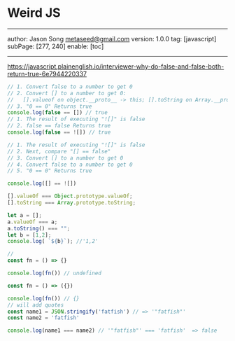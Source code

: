 # Weird JS
---
author: Jason Song <metaseed@gmail.com>
version: 1.0.0
tag: [javascript]
subPage: [277, 240]
enable: [toc]

---
https://javascript.plainenglish.io/interviewer-why-do-false-and-false-both-return-true-6e7944220337

```js
// 1. Convert false to a number to get 0
// 2. Convert [] to a number to get 0:
//   [].valueof on object.__proto__ -> this; [].toString on Array.__proto__ -> ""; +"" => 0
// 3. "0 == 0" Returns true
console.log(false == []) // true
// 1. The result of executing "![]" is false
// 2. false == false Returns true
console.log(false == ![]) // true

// 1. The result of executing "![]" is false
// 2. Next, compare "[] == false"
// 3. Convert [] to a number to get 0
// 4. Convert false to a number to get 0
// 5. "0 == 0" Returns true

console.log([] == ![])
```
```js
[].valueOf === Object.prototype.valueOf;
[].toString === Array.prototype.toString;

let a = [];
a.valueOf === a;
a.toString() === "";
let b = [1,2];
console.log( `${b}`); //'1,2'
```

```js
// 
const fn = () => {}

console.log(fn()) // undefined

const fn = () => ({})

console.log(fn()) // {}
// will add quotes
const name1 = JSON.stringify('fatfish') // => '"fatfish"'
const name2 = 'fatfish'

console.log(name1 === name2) // '"fatfish"' === 'fatfish'  => false


```